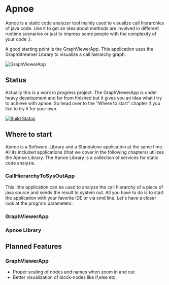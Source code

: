 # Apnoe
Apnoe is a static code analyzer tool mainly used to visualize call hierarchies of java code. Use it to get an idea about methods are involved in different runtime scenarios or just to impress some people with the complexity of your code :).

A good starting point is the GraphViewerApp. This application uses the GraphStreamer Library to visualize a call hierarchy graph.

![GraphViewerApp](https://user-images.githubusercontent.com/2378388/47713060-9ff9e080-dc39-11e8-8981-0fd635a4e9a2.png)

## Status
Actually this is a work in progress project. The GraphViewerApp is under heavy development and far from finished but it gives you an idea what i try to achieve with apnoe. So head over to the "Where to start" chapter if you like to try it for your own.

[![Build Status](https://travis-ci.com/laubfall/apnoe.svg?branch=master)](https://travis-ci.com/laubfall/apnoe)

## Where to start
Apnoe is a Software-Library and a Standalone application at the same time. All its included applications (that we cover in the following chapters) utilizes the Apnoe Library. The Apnoe Library is a collection of services for static code analysis.

### CallHierarchyToSysOutApp
This little application can be used to analyze the call hierarchy of a piece of java source and sends the result to system out. All you have to do is to start the application with your favorite IDE or via cmd line. Let's have a closer look at the program parameters.

### GraphViewerApp
### Apnoe Library

## Planned Features
### GraphViewerApp
* Proper scaling of nodes and names when zoom in and out	
* Better visualization of block-nodes like if,else etc.
